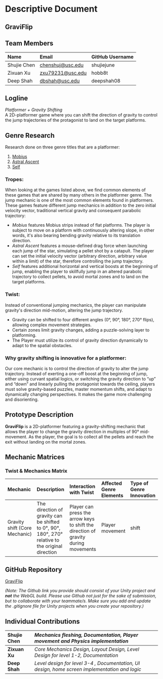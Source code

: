 # Descriptive Document

## GraviFlip

## Team Members

| Name | Email | GitHub Username |
| :---- | :---- | :---- |
| Shujie Chen | chenshuj@usc.edu | shujiejune |
| Zixuan Xu | zxu79231@usc.edu | hobb8t |
| Deep Shah | dbshah@usc.edu | deepshah08 |

## Logline

*Platformer \+ Gravity Shifting*  
A 2D-platformer game where you can shift the direction of gravity to control the jump trajectories of the protagonist to land on the target platforms.

## Genre Research

Research done on three genre titles that are a platformer:

1. [Mobius](https://papercookies.itch.io/mobius)  
2. [Astral Ascent](https://alice-bottino.itch.io/astral-ascent)  
3. [Self](https://dev-dwarf.itch.io/self)

### Tropes:

When looking at the games listed above, we find common elements of these games that are shared by many others in the platformer genre. The jump mechanic is one of the most common elements found in platformers. These games feature different jump mechanics in addition to the zero initial velocity vector, traditional vertical gravity and consequent parabolic trajectory:

* *Mobius* features Mobius strips instead of flat platforms. The player is subject to move on a platform with continuously altering slope, in other words, it's also bearing bending gravity relative to its translation direction.  
* *Astral Ascent* features a mouse-defined drag force when launching each jump of the star, simulating a pellet shot by a catapult. The player can set the initial velocity vector (arbitrary direction, arbitrary value within a limit) of the star, therefore controlling the jump trajectory.  
* *Self* features additional horizontal and vertical boosts at the beginning of jump, enabling the player to skillfully jump in an altered parabolic trajectory to collect pellets, to avoid mortal zones and to land on the target platforms.


### Twist:

Instead of conventional jumping mechanics, the player can manipulate gravity's direction mid-motion, altering the jump trajectory. 

* Gravity can be shifted to four different angles (0°, 90°, 180°, 270° flips), allowing complex movement strategies.   
* Certain zones limit gravity changes, adding a puzzle-solving layer to platforming.   
* The Player must utilize its control of gravity direction dynamically to adapt to the spatial obstacles.

### Why gravity shifting is innovative for a platformer:

Our core mechanic is to control the direction of gravity to alter the jump trajectory. Instead of exerting a one-off boost at the beginning of jump, either using curvant spatial logics, or switching the gravity direction to “up” and “down” and linearly pulling the protagonist towards the ceiling, players must solve gravity-based puzzles, master momentum shifts, and adapt to dynamically changing perspectives. It makes the game more challenging and disorienting.

## Prototype Description

**GraviFlip** is a 2D-platformer featuring a gravity-shifting mechanic that allows the player to change the gravity direction in multiples of 90° mid-movement. As the player, the goal is to collect all the pellets and reach the exit without landing on the mortal zones. 

## Mechanic Matrices

### Twist & Mechanics Matrix

| Mechanic | Description | Interaction with Twist | Affected Genre Elements | Type of Genre Innovation |
| :---- | :---- | :---- | :---- | :---- |
| Gravity shift (Core Mechanic) | The direction of gravity can be shifted to 0°, 90°, 180°, 270° relative to the original direction | Player can press the arrow keys to shift the direction of gravity during movements | Player movement | shift |

## GitHub Repository

[GraviFlip](https://github.com/CSCI-526/pair-prototype-group-24)

*(Note: The Github link you provide should consist of your Unity project and **not** the WebGL build. Please use Github not just for the sake of submission, but to collaborate with your teammate/s. Make sure you add and update the .gitignore file for Unity projects when you create your repository.)*

## Individual Contributions

| Shujie Chen | *Mechanics fleshing, Documentation, Player movement and Physics implementation* |
| :---- | :---- |
| **Zixuan Xu** | *Core Mechanics Design, Layout Design, Level Design for level 1-2, Documentation* |
| **Deep Shah** | *Level design for level 3-4 , Documentation, UI design, home screen implementation and logic* |
